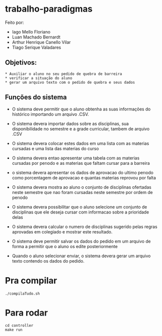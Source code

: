 # trabalho-paradigmas

Feito por:
- Iago Mello Floriano
- Luan Machado Bernardt
- Arthur Henrique Canello Vilar
- Tiago Serique Valadares


## Objetivos:

    * Auxiliar o aluno no seu pedido de quebra de barreira
    * verificar a situação do aluno
    * gerar um arquivo texto com o pedido de quebra e seus dados

## Funções do sistema

* O sistema deve permitir que o aluno obtenha as suas informações do histórico importando um arquivo .CSV.

* O sistema devera importar dados sobre as disciplinas, sua disponibilidade no semestre e a grade curricular, tambem de arquivo .CSV

* O sistema devera colocar estes dados em uma lista com as materias cursadas e uma lista das materias do curso

* O sistema devera entao apresentar uma tabela com as materias cursadas por perıodo e as materias que faltam cursar para a barreira

* o sistema devera apresentar os dados de aprovacao do ultimo perıodo como porcentagem de aprovacao e quantas materias reprovou por falta

* O sistema devera mostra ao aluno o conjunto de disciplinas ofertadas neste semestre que nao foram cursadas neste semestre por ordem de perıodo

* O sistema devera possibilitar que o aluno selecione um conjunto de disciplinas que ele deseja cursar com informacao sobre a prioridade delas

* O sistema devera calcular o numero de disciplinas sugerido pelas regras aprovadas em colegiado e mostrar este resultado.

* O sistema deve permitir salvar os dados do pedido em um arquivo de forma a permitir que o aluno os edite posteriormente

* Quando o aluno selecionar enviar, o sistema devera gerar um arquivo texto contendo os dados do pedido.

# Pra compilar 

```shell
./compilaTudo.sh
```

# Para rodar

```shell
cd controller
make run
```
